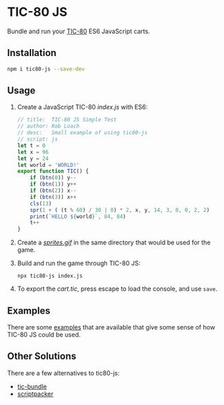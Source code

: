 # TIC-80 JS

Bundle and run your [TIC-80](https://tic.computer) ES6 JavaScript carts.

## Installation

``` sh
npm i tic80-js --save-dev
```

## Usage

1. Create a JavaScript TIC-80 *index.js* with ES6:
	``` js
	// title:  TIC-80 JS Simple Test
	// author: Rob Loach
	// desc:   Small example of using tic80-js
	// script: js
	let t = 0
	let x = 96
	let y = 24
	let world = 'WORLD!'
	export function TIC() {
		if (btn(0)) y--
		if (btn(1)) y++
		if (btn(2)) x--
		if (btn(3)) x++
		cls(13)
		spr(1 + ( (t % 60) / 30 | 0) * 2, x, y, 14, 3, 0, 0, 2, 2)
		print(`HELLO ${world}`, 84, 84)
		t++
	}
	```

2. Create a [*sprites.gif*](tests/simple/sprites.gif) in the same directory that would be used for the game.

3. Build and run the game through TIC-80 JS:
    ```
    npx tic80-js index.js
    ```

4. To export the *cart.tic*, press escape to load the console, and use `save`.

## Examples

There are some [examples](examples) that are available that give some sense of how TIC-80 JS could be used.

## Other Solutions

There are a few alternatives to tic80-js:

- [tic-bundle](https://github.com/chronoDave/tic-bundle)
- [scriptpacker](https://github.com/robloach/scriptpacker)

